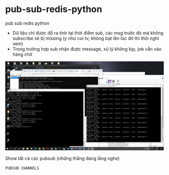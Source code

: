 # pub-sub-redis-python
pub sub redis python

+ Dữ liệu chỉ được đổ ra tính tại thời điểm sub, các msg trước đó mà không subscribe sẽ bị missing (y như coi tv, không bạt lên lúc đó thì thôi nghỉ xem)
+ Trong trường hợp sub nhận được message, xử lý không kịp, job vẫn vào hàng chờ

<img src="demo_python.png"/>

Show tất cả các pubsub (những thằng đang lắng nghe)
```
PUBSUB CHANNELS
```

